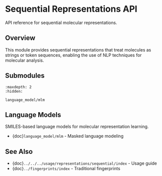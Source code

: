 # Sequential Representations API

API reference for sequential molecular representations.

## Overview

This module provides sequential representations that treat molecules as strings or token sequences, enabling the use of NLP techniques for molecular analysis.

## Submodules

```{toctree}
:maxdepth: 2
:hidden:

language_model/mlm
```

## Language Models

SMILES-based language models for molecular representation learning.

- {doc}`language_model/mlm` - Masked language modeling

## See Also

- {doc}`../../../usage/representations/sequential/index` - Usage guide
- {doc}`../fingerprints/index` - Traditional fingerprints